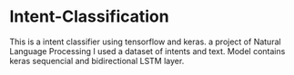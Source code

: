 # Intent-Classification
This is a intent classifier using tensorflow and keras. a project of Natural Language Processing
I used a dataset of  intents and text. Model contains keras sequencial and bidirectional LSTM layer. 
